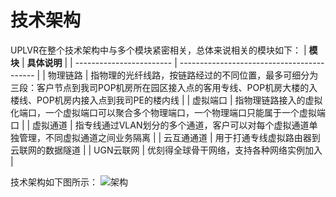 # 技术架构
UPLVR在整个技术架构中与多个模块紧密相关，总体来说相关的模块如下：
| **模块**             | **具体说明**               |
| ------------------------ | ------------------------------------------ |
| 物理链路             | 指物理的光纤线路，按链路经过的不同位置，最多可细分为三段：客户节点到我司POP机房所在园区接入点的客用专线、POP机房大楼的入楼线、POP机房内接入点到我司PE的楼内线 |
| 虚拟端口             | 指物理链路接入的虚拟化端口，一个虚拟端口可以聚合多个物理端口，一个物理端口只能属于一个虚拟端口 |
| 虚拟通道             | 指专线通过VLAN划分的多个通道，客户可以对每个虚拟通道单独管理，不同虚拟通道之间业务隔离 |
| 云互通通道             | 用于打通专线虚拟路由器到云联网的数据隧道 |
| UGN云联网             | 优刻得全球骨干网络，支持各种网络实例加入 |

技术架构如下图所示：
![架构](https://raw.githubusercontent.com/UCloudDoc-Team/uplvr/refs/heads/master/image/%E6%9E%B6%E6%9E%84.png)








